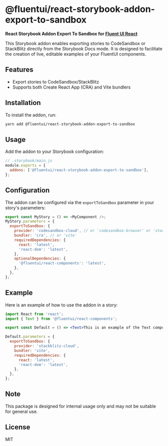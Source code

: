 # @fluentui/react-storybook-addon-export-to-sandbox

**React Storybook Addon Export To Sandbox for [Fluent UI React](https://developer.microsoft.com/en-us/fluentui)**

This Storybook addon enables exporting stories to CodeSandbox or StackBlitz directly from the Storybook Docs mode. It is designed to facilitate the creation of live, editable examples of your FluentUI components.

## Features

- Export stories to CodeSandbox/StackBlitz
- Supports both Create React App (CRA) and Vite bundlers

## Installation

To install the addon, run:

```sh
yarn add @fluentui/react-storybook-addon-export-to-sandbox
```

## Usage

Add the addon to your Storybook configuration:

```js
// .storybook/main.js
module.exports = {
  addons: ['@fluentui/react-storybook-addon-export-to-sandbox'],
};
```

## Configuration

The addon can be configured via the `exportToSandbox` parameter in your story's parameters:

```js
export const MyStory = () => <MyComponent />;
MyStory.parameters = {
  exportToSandbox: {
    provider: 'codesandbox-cloud', // or 'codesandbox-browser' or 'stackblitz-cloud'
    bundler: 'cra', // or 'vite'
    requiredDependencies: {
      react: 'latest',
      'react-dom': 'latest',
    },
    optionalDependencies: {
      '@fluentui/react-components': 'latest',
    },
  },
};
```

## Example

Here is an example of how to use the addon in a story:

```jsx
import React from 'react';
import { Text } from '@fluentui/react-components';

export const Default = () => <Text>This is an example of the Text component's usage.</Text>;

Default.parameters = {
  exportToSandbox: {
    provider: 'stackblitz-cloud',
    bundler: 'vite',
    requiredDependencies: {
      react: 'latest',
      'react-dom': 'latest',
    },
  },
};
```

## Note

This package is designed for internal usage only and may not be suitable for general use.

## License

MIT
